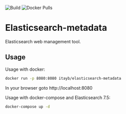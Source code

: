 ![Build][docker-build]
![Docker Pulls][docker-pulls]

<!-- MARKDOWN LINKS & IMAGES -->
[docker-build]: https://github.com/itayb/elasticsearch-metadata/workflows/Push%20to%20Master%20CI/badge.svg
[docker-pulls]: https://img.shields.io/docker/pulls/itayb/elasticsearch-metadata.svg

# Elasticsearch-metadata

Elasticsearch web management tool.

## Usage
Usage with docker:
```bash
docker run -p 8080:8080 itayb/elasticsearch-metadata
```
In your browser goto http://localhost:8080

Usage with docker-compose and Elasticsearch 7.5:
```bash
docker-compose up -d
```


